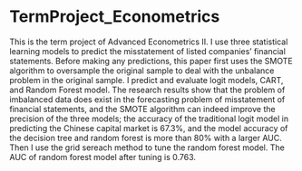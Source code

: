 # TermProject_Econometrics
This is the term project of Advanced Econometrics II. I use three statistical learning models to predict the misstatement of listed companies’ financial statements. Before making any predictions, this paper first uses the SMOTE algorithm to oversample the original sample to deal with the unbalance problem in the original sample. I predict and evaluate logit models, CART, and Random Forest model. The research results show that the problem of imbalanced data does exist in the forecasting problem of misstatement of financial statements, and the SMOTE algorithm can indeed improve the precision of the three models; the accuracy of the traditional logit model in predicting the Chinese capital market is 67.3%, and the model accuracy of the decision tree and random forest is more than 80% with a larger AUC. Then I use the grid sereach method to tune the random forest model. The AUC of random forest model after tuning is 0.763.
